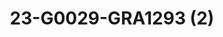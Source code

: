 ---
title: 23-G0029-GRA1293 (2)
image: 23-G0029-GRA1293 (2).jpg
brand: outlet-sposa
layout: vestito
---